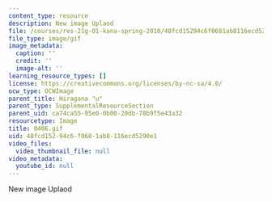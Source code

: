 ```yaml
---
content_type: resource
description: New image Uplaod
file: /courses/res-21g-01-kana-spring-2010/48fcd15294c6f0681ab8116ecd5290e1_0406.gif
file_type: image/gif
image_metadata:
  caption: ''
  credit: ''
  image-alt: ''
learning_resource_types: []
license: https://creativecommons.org/licenses/by-nc-sa/4.0/
ocw_type: OCWImage
parent_title: Hiragana "u"
parent_type: SupplementalResourceSection
parent_uid: ca74ca55-95e0-0b00-20db-78b9f5e43a32
resourcetype: Image
title: 0406.gif
uid: 48fcd152-94c6-f068-1ab8-116ecd5290e1
video_files:
  video_thumbnail_file: null
video_metadata:
  youtube_id: null
---
```

New image Uplaod